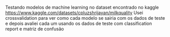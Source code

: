 Testando modelos de machine learning no dataset encontrado no kaggle https://www.kaggle.com/datasets/cpluzshrijayan/milkquality
Usei crossvalidation para ver como cada modelo se sairia com os dados de teste e depois avaliei cada um usando os dados de teste com classification report e matriz de confusão
